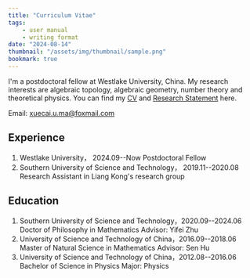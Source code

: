 ```yaml
---
title: "Curriculum Vitae"
tags:
    - user manual
    - writing format
date: "2024-08-14"
thumbnail: "/assets/img/thumbnail/sample.png"
bookmark: true
---
```





		
I'm a postdoctoral  fellow at Westlake University, China.  My research interests are algebraic topology, algebraic geometry, number theory and theoretical physics. You can find my [CV](files/Xuecai_CV.pdf) and
[Research Statement](files/Xuecai_Research.pdf) here.  	

Email: xuecai.u.ma@foxmail.com


## Experience
1. Westlake  University， 2024.09--Now 
   Postdoctoral Fellow
2. Southern University of Science and Technology， 2019.11--2020.08 
   Research Assistant in Liang Kong's research group

## Education
1. Southern University of Science and Technology，2020.09--2024.06
   Doctor of Philosophy in Mathematics
   Advisor: Yifei Zhu
2. University of Science and Technology of China，2016.09--2018.06
 Master of Natural Science in Mathematics
 Advisor: Sen Hu
3. University of Science and Technology of China，2012.08--2016.06
   Bachelor of Science in Physics
   Major: Physics 

